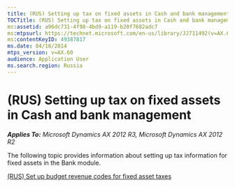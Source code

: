 ```yaml
---
title: (RUS) Setting up tax on fixed assets in Cash and bank management
TOCTitle: (RUS) Setting up tax on fixed assets in Cash and bank management
ms:assetid: a96dc731-4f98-4bd9-a119-b20f7682adc7
ms:mtpsurl: https://technet.microsoft.com/en-us/library/JJ711492(v=AX.60)
ms:contentKeyID: 49387817
ms.date: 04/18/2014
mtps_version: v=AX.60
audience: Application User
ms.search.region: Russia
---
```


# (RUS) Setting up tax on fixed assets in Cash and bank management 


_**Applies To:** Microsoft Dynamics AX 2012 R3, Microsoft Dynamics AX 2012 R2_

The following topic provides information about setting up tax information for fixed assets in the Bank module.

[(RUS) Set up budget revenue codes for fixed asset taxes](rus-set-up-budget-revenue-codes-for-fixed-asset-taxes.md)

  


